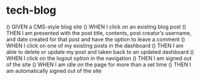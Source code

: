 # tech-blog

() GIVEN a CMS-style blog site
() WHEN I click on an existing blog post
() THEN I am presented with the post title, contents, post creator’s username, and date created for that post and have the option to leave a comment
() WHEN I click on one of my existing posts in the dashboard
() THEN I am able to delete or update my post and taken back to an updated dashboard
() WHEN I click on the logout option in the navigation
() THEN I am signed out of the site
() WHEN I am idle on the page for more than a set time
() THEN I am automatically signed out of the site 
